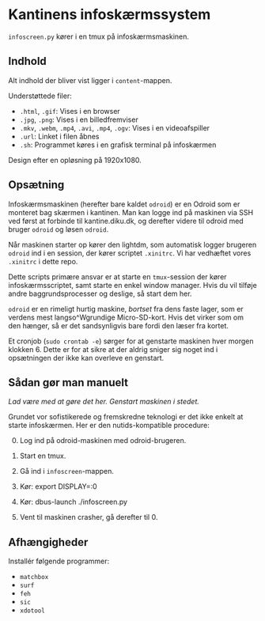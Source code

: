 Kantinens infoskærmssystem
==========================

`infoscreen.py` kører i en tmux på infoskærmsmaskinen.

Indhold
-------

Alt indhold der bliver vist ligger i `content`-mappen.

Understøttede filer:

  * `.html`, `.gif`: Vises i en browser
  * `.jpg`, `.png`: Vises i en billedfremviser
  * `.mkv`, `.webm`, `.mp4`, `.avi`, `.mp4`, `.ogv`: Vises i en videoafspiller
  * `.url`: Linket i filen åbnes
  * `.sh`: Programmet køres i en grafisk terminal på infoskærmen

Design efter en opløsning på 1920x1080.

Opsætning
---------

Infoskærmsmaskinen (herefter bare kaldet `odroid`) er en Odroid som er
monteret bag skærmen i kantinen.  Man kan logge ind på maskinen via
SSH ved først at forbinde til kantine.diku.dk, og derefter videre til
odroid med bruger `odroid` og løsen `odroid`.

Når maskinen starter op kører den lightdm, som automatisk logger
brugeren `odroid` ind i en session, der kører scriptet `.xinitrc`.
Vi har vedhæftet vores `.xinitrc` i dette repo.

Dette scripts primære ansvar er at starte en `tmux`-session der kører
infoskærmsscriptet, samt starte en enkel window manager.  Hvis du vil
tilføje andre baggrundsprocesser og deslige, så start dem her.

`odroid` er en rimeligt hurtig maskine, *bortset* fra dens faste
lager, som er verdens mest langso^Wgrundige Micro-SD-kort.  Hvis det
virker som om den hænger, så er det sandsynligvis bare fordi den læser
fra kortet.

Et cronjob (`sudo crontab -e`) sørger for at genstarte maskinen hver
morgen klokken 6.  Dette er for at sikre at der aldrig sniger sig
noget ind i opsætningen der ikke kan overleve en genstart.

Sådan gør man manuelt
---------------------

*Lad være med at gøre det her.  Genstart maskinen i stedet.*

Grundet vor sofistikerede og fremskredne teknologi er det ikke enkelt
at starte infoskærmen.  Her er den nutids-kompatible procedure:

  0) Log ind på odroid-maskinen med odroid-brugeren.

  1) Start en tmux.

  2) Gå ind i `infoscreen`-mappen.

  3) Kør: export DISPLAY=:0

  4) Kør: dbus-launch ./infoscreen.py

  5) Vent til maskinen crasher, gå derefter til 0.

Afhængigheder
-------------

Installér følgende programmer:

  + `matchbox`
  + `surf`
  + `feh`
  + `sic`
  + `xdotool`
